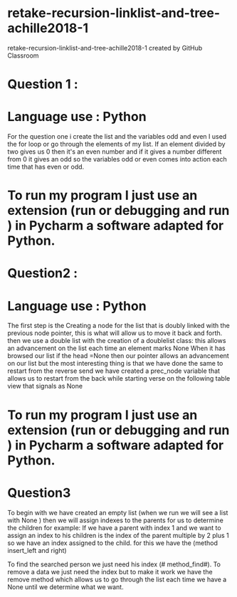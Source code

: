 # retake-recursion-linklist-and-tree-achille2018-1
retake-recursion-linklist-and-tree-achille2018-1 created by GitHub Classroom



# Question 1 : 
# Language use : Python 

For the question one i create the list and the variables odd and even 
I used the for loop or go through the elements of my list. If an element divided by two gives us 0 then it's
an even number and if it gives a number different from 0 it gives an odd so the variables
odd or even comes into action each time that has even or odd.
# To run my program I just use an extension (run or debugging and run ) in Pycharm a software adapted for Python.


# Question2 :
# Language use : Python 

The first step is the 
Creating a node for the list that is doubly linked with the previous node pointer, this is what will allow us to move it back and forth.
then we use a double list with the creation of a doublelist class: this allows an advancement on the list each time an element marks None
When it has browsed our list if the head =None then our pointer allows an advancement on our list but the most interesting thing is that we have done the same to restart from the reverse send we have created a prec_node variable that allows us to restart from the back while starting verse on the following table view that signals as None

# To run my program I just use an extension (run or debugging and run ) in Pycharm a software adapted for Python.

# Question3
To begin with we have created an empty list (when we run we will see a list with None )
then we will assign indexes to the parents for us to determine the children for example: If we have a parent with index 1 and we want to assign an index to his children is the index of the parent multiple by 2 plus 1 so we have an index assigned to the child. for this we have the (method insert_left and right)

To find the searched person we just need his index (# method_find#).
To remove a data we just need the index but to make it work we have the remove method which allows us to go through the list each time we have a None until we determine what we want.

